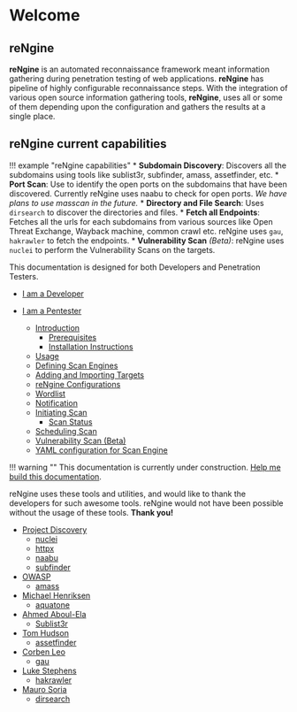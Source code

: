# Welcome

## **reNgine**

**reNgine** is an automated reconnaissance framework meant information gathering during penetration testing of web applications. **reNgine** has pipeline of highly configurable reconnaissance steps. With the integration of various open source information gathering tools, **reNgine**, uses all or some of them depending upon the configuration and gathers the results at a single place.

## reNgine current capabilities

!!! example "reNgine capabilities"
    * **Subdomain Discovery**: Discovers all the subdomains using tools like sublist3r, subfinder, amass, assetfinder, etc.
    * **Port Scan**: Use to identify the open ports on the subdomains that have been discovered. Currently reNgine uses naabu to check for open ports. *We have plans to use masscan in the future.*
    * **Directory and File Search**: Uses `dirsearch` to discover the directories and files.
    * **Fetch all Endpoints**: Fetches all the urls for each subdomains from various sources like Open Threat Exchange, Wayback machine, common crawl etc. reNgine uses `gau`, `hakrawler` to fetch the endpoints.
    * **Vulnerability Scan** *(Beta)*: reNgine uses `nuclei` to perform the Vulnerability Scans on the targets.

This documentation is designed for both Developers and Penetration Testers.

* [I am a Developer](developer/)

* [I am a Pentester](pentester/install.md)
    * [Introduction](pentester/install/#for-penetration-testers)
        * [Prerequisites](pentester/install/#prerequisites)
        * [Installation Instructions](/pentester/install/#rengine-installation)
    * [Usage](/pentester/usage/)
    * [Defining Scan Engines](/pentester/scan_engine/)
    * [Adding and Importing Targets](/pentester/usage/#targets)
    * [reNgine Configurations](/pentester/usage/#configurations)
    * [Wordlist](/pentester/usage/#wordlist)
    * [Notification](/pentester/usage/#notification)
    * [Initiating Scan](/pentester/usage/#initiating-scan)
        * [Scan Status](/pentester/usage/#scan-status)
    * [Scheduling Scan](/pentester/usage/#scheduling-scan)
    * [Vulnerability Scan (Beta)](/pentester/usage/#vulnerability-scan-beta)
    * [YAML configuration for Scan Engine](/pentester/scan_engine/)

!!! warning ""
    This documentation is currently under construction. [Help me build this documentation](https://github.com/yogeshojha/rengineDocumentation).

reNgine uses these tools and utilities, and would like to thank the developers for such awesome tools. reNgine would not have been possible without the usage of these tools. **Thank you!**

* [Project Discovery](https://github.com/projectdiscovery)
    * [nuclei](https://github.com/projectdiscovery/nuclei)
    * [httpx](https://github.com/projectdiscovery/httpx)
    * [naabu](https://github.com/projectdiscovery/naabu)
    * [subfinder](https://github.com/projectdiscovery/subfinder)
* [OWASP](https://github.com/OWASP)
    * [amass](https://github.com/OWASP/Amass)
* [Michael Henriksen](https://github.com/michenriksen)
    * [aquatone](https://github.com/michenriksen/aquatone)
* [Ahmed Aboul-Ela](https://github.com/aboul3la)
    * [Sublist3r](https://github.com/aboul3la/sublist3r)
* [Tom Hudson](https://github.com/tomnomnom)
    * [assetfinder](https://github.com/tomnomnom/assetfinder)
* [Corben Leo](https://github.com/lc)
    * [gau](https://github.com/lc/gau)
* [Luke Stephens](https://github.com/hakluke)
    * [hakrawler](https://github.com/hakluke/hakrawler)
* [Mauro Soria](https://github.com/maurosoria)
    * [dirsearch](https://github.com/maurosoria/dirsearch)
